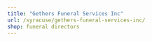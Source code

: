 ```yaml
---
title: "Gethers Funeral Services Inc"
url: /syracuse/gethers-funeral-services-inc/
shop: funeral directors
---
```

